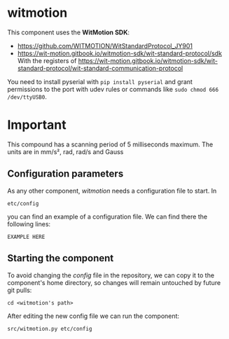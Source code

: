 # witmotion

This component uses the **WitMotion SDK**:
- https://github.com/WITMOTION/WitStandardProtocol_JY901
- https://wit-motion.gitbook.io/witmotion-sdk/wit-standard-protocol/sdk
With the registers of https://wit-motion.gitbook.io/witmotion-sdk/wit-standard-protocol/wit-standard-communication-protocol

You need to install pyserial with ```pip install pyserial``` and grant permissions to the port with udev rules or commands like ```sudo chmod 666 /dev/ttyUSB0```.

# Important
This compound has a scanning period of 5 milliseconds maximum.
The units are in mm/s², rad, rad/s and Gauss

## Configuration parameters
As any other component, *witmotion* needs a configuration file to start. In
```
etc/config
```
you can find an example of a configuration file. We can find there the following lines:
```
EXAMPLE HERE
```

## Starting the component
To avoid changing the *config* file in the repository, we can copy it to the component's home directory, so changes will remain untouched by future git pulls:

```
cd <witmotion's path> 
```

After editing the new config file we can run the component:

```
src/witmotion.py etc/config
```
